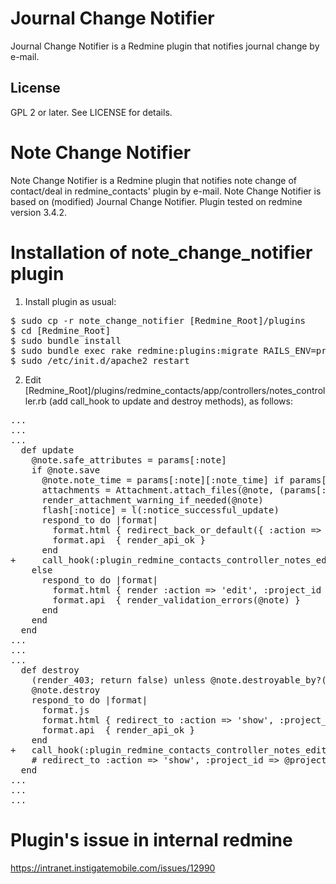 # Journal Change Notifier

Journal Change Notifier is a Redmine plugin that notifies journal
change by e-mail.

## License

GPL 2 or later. See LICENSE for details.

# Note Change Notifier

Note Change Notifier is a Redmine plugin that notifies note
change of contact/deal in redmine_contacts' plugin by e-mail. Note Change Notifier
is based on (modified) Journal Change Notifier. Plugin tested on redmine 
version 3.4.2.

# Installation of note_change_notifier plugin

1. Install plugin as usual:
<pre>
$ sudo cp -r note_change_notifier [Redmine_Root]/plugins
$ cd [Redmine_Root]
$ sudo bundle install
$ sudo bundle exec rake redmine:plugins:migrate RAILS_ENV=production
$ sudo /etc/init.d/apache2 restart
</pre>
2. Edit [Redmine_Root]/plugins/redmine_contacts/app/controllers/notes_controller.rb (add call_hook to update and destroy methods), as follows:
<pre>
...
...
...
  def update
    @note.safe_attributes = params[:note]
    if @note.save
      @note.note_time = params[:note][:note_time] if params[:note] && params[:note][:note_time]
      attachments = Attachment.attach_files(@note, (params[:attachments] || (params[:note] && params[:note][:uploads])))  
      render_attachment_warning_if_needed(@note)
      flash[:notice] = l(:notice_successful_update)
      respond_to do |format|
        format.html { redirect_back_or_default({ :action => 'show', :project_id => @note.source.project, :id => @note }) }
        format.api  { render_api_ok }
      end 
+     call_hook(:plugin_redmine_contacts_controller_notes_edit_post, { :note => @note, :params => params}) if Redmine::Plugin.installed?(:note_change_notifier)
    else
      respond_to do |format|
        format.html { render :action => 'edit', :project_id => params[:project_id], :id => @note }
        format.api  { render_validation_errors(@note) }
      end
    end
  end
...
...
...
  def destroy
    (render_403; return false) unless @note.destroyable_by?(User.current, @project)
    @note.destroy
    respond_to do |format|
      format.js
      format.html { redirect_to :action => 'show', :project_id => @project, :id => @note.source }
      format.api  { render_api_ok }
    end
+   call_hook(:plugin_redmine_contacts_controller_notes_edit_post, { :note => @note, :params => params}) if Redmine::Plugin.installed?(:note_change_notifier)
    # redirect_to :action => 'show', :project_id => @project, :id => @contact
  end
...
...
...
</pre>

# Plugin's issue in internal redmine

https://intranet.instigatemobile.com/issues/12990
